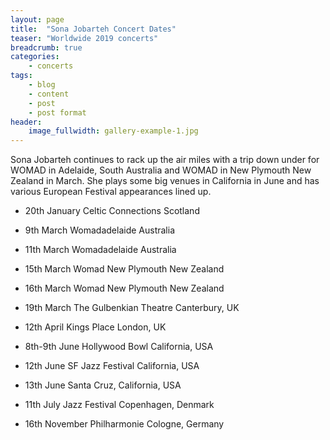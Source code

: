 ```yaml
---
layout: page
title:  "Sona Jobarteh Concert Dates"
teaser: "Worldwide 2019 concerts"
breadcrumb: true
categories:
    - concerts
tags:
    - blog
    - content
    - post
    - post format
header:
    image_fullwidth: gallery-example-1.jpg
---
```

Sona Jobarteh continues to rack up the air miles with a trip down under for WOMAD in Adelaide, South Australia and WOMAD in New Plymouth New Zealand in March. She plays some big venues in California in June and has various European Festival appearances lined up. 

- 	20th January Celtic Connections	Scotland
 	 	 	 	 	 
- 	9th March	Womadadelaide	Australia 	 	 	 	 	 
- 	11th March Womadadelaide	Australia	
- 	15th March	Womad New Plymouth	New Zealand		 	 	 	 
- 	16th March	Womad New Plymouth	New Zealand
 	 	 	 	 	 
- 	19th March The Gulbenkian Theatre	Canterbury, UK
 	 	 	 	 	 
- 	12th April Kings Place	London, UK
 	 	 	 	 	 
- 	8th-9th June Hollywood Bowl	California, USA 	 	 	 	 
- 	12th June		SF Jazz Festival	California, USA
- 	13th June	Santa Cruz, California, USA
 	 	 	 	 	 
- 	11th July	Jazz Festival	Copenhagen, Denmark	
 	 	 	 	 	 
- 	16th November	Philharmonie	Cologne, Germany
